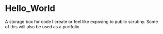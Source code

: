 # Hello_World
A storage box for code I create or feel like exposing to public scrutiny. Some of this will also be used as a portfolio.
